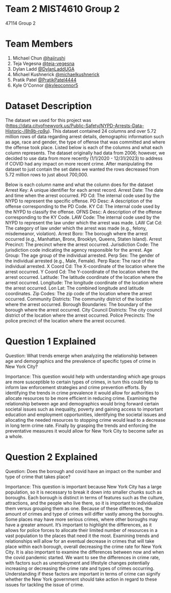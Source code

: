 # Team 2 MIST4610 Group 2 
47114 Group 2
# Team Members
1. Michael Chun [@hajirushi](https://github.com/hajirushi)
2. Teja Vegesna [@teja-vegesna](https://github.com/teja-vegesna)
3. Dylan Ladd [@DylanLaddUGA](https://github.com/DylanLaddUGA)
4. Michael Kushnerick [@michaelkushnerick](https://github.com/michaelkushnerick)
5. Pratik Patel [@PratikPatel4444](https://github.com/PratikPatel4444) 
6. Kyle O'Connor [@kyleoconnor5](https://github.com/kyleoconnor5)
# Dataset Description
The dataset we used for this project was
(https://data.cityofnewyork.us/Public-Safety/NYPD-Arrests-Data-Historic-/8h9b-rp9u). This dataset contained 24 columns and over 5.72 million rows of data regarding arrest details, demographic information such as age, race and gender, the type of offense that was committed and where the offense took place. Listed below is each of the columns and what each column represents. The dataset originally had data from 2006; however, we decided to use data from more recently (1/1/2020 - 12/31/2023) to address if COVID had any impact on more recent crime. After manipulating the dataset to just contain the set dates we wanted the rows decreased from 5.72 million rows to just about 700,000. 

Below is each column name and what the column does for the dataset
Arrest Key: A unique identifier for each arrest record.
Arrest Date: The date and time when the arrest occurred.
PD Cd: The internal code used by the NYPD to represent the specific offense.
PD Desc: A description of the offense corresponding to the PD Code.
KY Cd: The internal code used by the NYPD to classify the offense.
OFNS Desc: A description of the offense corresponding to the KY Code.
LAW Code: The internal code used by the NYPD to represent the law under which the arrest was made.
LAW Cat Cd: The category of law under which the arrest was made (e.g., felony, misdemeanor, violation).
Arrest Boro: The borough where the arrest occurred (e.g., Manhattan, Bronx, Brooklyn, Queens, Staten Island).
Arrest Precinct: The precinct where the arrest occurred.
Jurisdiction Code: The jurisdiction code indicating the agency responsible for the arrest.
Age Group: The age group of the individual arrested.
Perp Sex: The gender of the individual arrested (e.g., Male, Female).
Perp Race: The race of the individual arrested.
X Coord Cd: The X-coordinate of the location where the arrest occurred.
Y Coord Cd: The Y-coordinate of the location where the arrest occurred.
Latitude: The latitude coordinate of the location where the arrest occurred.
Longitude: The longitude coordinate of the location where the arrest occurred.
Lon Lat: The combined longitude and latitude coordinates.
Zip Codes: The zip code of the location where the arrest occurred.
Community Districts: The community district of the location where the arrest occurred.
Borough Boundaries: The boundary of the borough where the arrest occurred.
City Council Districts: The city council district of the location where the arrest occurred.
Police Precincts: The police precinct of the location where the arrest occurred.


# Question 1 Explained
Question: What trends emerge when analyzing the relationship between age and demographics and the prevalence of specific types of crime in New York City?

Importance:
This question would help with understanding which age groups are more susceptible to certain types of crimes, in turn this could help to inform law enforcement strategies and crime prevention efforts. By identifying the trends in crime prevalence it would allow for authorities to allocate resources to be more efficient in reducing crime. Examining the relationship between age and demographics would bring forward certain societal issues such as inequality, poverty and gaining access to important education and employment opportunities, identifying the societal issues and allocating the needed resources to stopping crime would lead to a decrease in long term crime rate. Finally by grasping the trends and enforcing the preventative measures it would allow for New York City to become safer as a whole.


# Question 2 Explained
Question: Does the borough and covid have an impact on the number and type of crime that takes place?

Importance:
This question is important because New York City has a large population, so it is necessary to break it down into smaller chunks such as boroughs. Each borough is distinct in terms of features such as the culture, attractions, and the people who live there, so it is important to individualize them versus grouping them as one. Because of these differences, the amount of crimes and type of crimes will differ vastly among the boroughs. Some places may have more serious crimes, where other boroughs may have a greater amount. It’s important to highlight the differences, as it allows for police forces to allocate their limited number of resources in a vast population to the places that need it the most. Examining trends and relationships will allow for an eventual decrease in crimes that will take place within each borough, overall decreasing the crime rate for New York City. It is also important to examine the differences between now and when the covid pandemic started. We want to see the differences in crime rate, with factors such as unemployment and lifestyle changes potentially increasing or decreasing the crime rate and types of crimes occurring. Understanding if these factors are important in terms of crime can signify whether the New York government should take action in regard to these issues for tackling the issue of crime.

